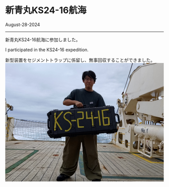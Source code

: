# 新青丸KS24-16航海
August-28-2024

---

新青丸KS24-16航海に参加しました。

I participated in the KS24-16 expedition.

新型装置をセジメントトラップに係留し、無事回収することができました。
![Example Image](posts/pics/KS24-16.jpeg "me")